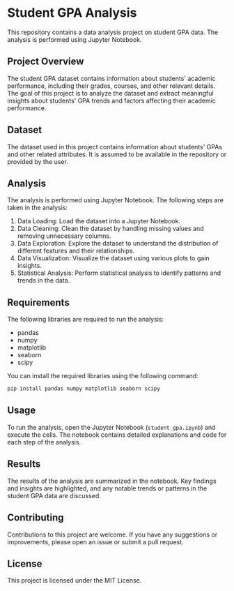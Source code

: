 # Student GPA Analysis

This repository contains a data analysis project on student GPA data. The analysis is performed using Jupyter Notebook.

## Project Overview

The student GPA dataset contains information about students' academic performance, including their grades, courses, and other relevant details. The goal of this project is to analyze the dataset and extract meaningful insights about students' GPA trends and factors affecting their academic performance.

## Dataset

The dataset used in this project contains information about students' GPAs and other related attributes. It is assumed to be available in the repository or provided by the user.

## Analysis

The analysis is performed using Jupyter Notebook. The following steps are taken in the analysis:

1. Data Loading: Load the dataset into a Jupyter Notebook.
2. Data Cleaning: Clean the dataset by handling missing values and removing unnecessary columns.
3. Data Exploration: Explore the dataset to understand the distribution of different features and their relationships.
4. Data Visualization: Visualize the dataset using various plots to gain insights.
5. Statistical Analysis: Perform statistical analysis to identify patterns and trends in the data.

## Requirements

The following libraries are required to run the analysis:

- pandas
- numpy
- matplotlib
- seaborn
- scipy

You can install the required libraries using the following command:

```bash
pip install pandas numpy matplotlib seaborn scipy
```

## Usage

To run the analysis, open the Jupyter Notebook (`student_gpa.ipynb`) and execute the cells. The notebook contains detailed explanations and code for each step of the analysis.

## Results

The results of the analysis are summarized in the notebook. Key findings and insights are highlighted, and any notable trends or patterns in the student GPA data are discussed.

## Contributing

Contributions to this project are welcome. If you have any suggestions or improvements, please open an issue or submit a pull request.

## License

This project is licensed under the MIT License.
